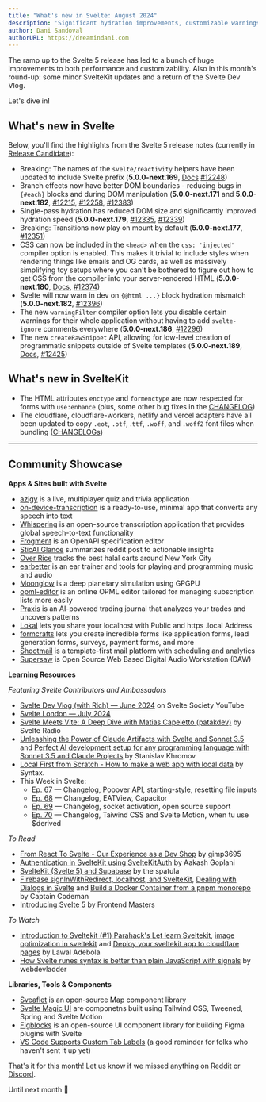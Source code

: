 ```yaml
---
title: "What's new in Svelte: August 2024"
description: 'Significant hydration improvements, customizable warnings, and a new API: `createRawSnippet`'
author: Dani Sandoval
authorURL: https://dreamindani.com
---
```


The ramp up to the Svelte 5 release has led to a bunch of huge improvements to both performance and customizability. Also in this month's round-up: some minor SvelteKit updates and a return of the Svelte Dev Vlog.

Let's dive in!

## What's new in Svelte
Below, you'll find the highlights from the Svelte 5 release notes (currently in [Release Candidate](https://www.npmjs.com/package/svelte?activeTab=versions)):

- Breaking: The names of the `svelte/reactivity` helpers have been updated to include Svelte prefix (**5.0.0-next.169**, [Docs](https://svelte-5-preview.vercel.app/docs/imports#svelte-reactivity) [#12248](https://github.com/sveltejs/svelte/pull/12248))
- Branch effects now have better DOM boundaries - reducing bugs in `{#each}` blocks and during DOM manipulation (**5.0.0-next.171** and **5.0.0-next.182**, [#12215](https://github.com/sveltejs/svelte/pull/12215), [#12258](https://github.com/sveltejs/svelte/pull/12258), [#12383](https://github.com/sveltejs/svelte/pull/12383))
- Single-pass hydration has reduced DOM size and significantly improved hydration speed (**5.0.0-next.179**, [#12335](https://github.com/sveltejs/svelte/pull/12335), [#12339](https://github.com/sveltejs/svelte/pull/12339))
- Breaking: Transitions now play on mount by default (**5.0.0-next.177**, [#12351](https://github.com/sveltejs/svelte/pull/12351))
- CSS can now be included in the `<head>` when the `css: 'injected'` compiler option is enabled. This makes it trivial to include styles when rendering things like emails and OG cards, as well as massively simplifying toy setups where you can't be bothered to figure out how to get CSS from the compiler into your server-rendered HTML (**5.0.0-next.180**, [Docs](https://svelte-5-preview.vercel.app/docs/imports#svelte-server-render), [#12374](https://github.com/sveltejs/svelte/pull/12374))
- Svelte will now warn in dev on `{@html ...}` block hydration mismatch (**5.0.0-next.182**, [#12396](https://github.com/sveltejs/svelte/pull/12396))
- The new `warningFilter` compiler option lets you disable certain warnings for their whole application without having to add `svelte-ignore` comments everywhere (**5.0.0-next.186**, [#12296](https://github.com/sveltejs/svelte/pull/12296))
- The new `createRawSnippet` API, allowing for low-level creation of programmatic snippets outside of Svelte templates (**5.0.0-next.189**, [Docs](https://svelte-5-preview.vercel.app/docs/imports#svelte-createrawsnippet), [#12425](https://github.com/sveltejs/svelte/pull/12425))

## What's new in SvelteKit
- The HTML attributes `enctype` and `formenctype` are now respected for forms with `use:enhance` (plus, some other bug fixes in the [CHANGELOG](https://github.com/sveltejs/kit/blob/main/packages/kit/CHANGELOG.md))
- The cloudflare, cloudflare-workers, netlify and vercel adapters have all been updated to copy `.eot`, `.otf`, .`ttf`, `.woff`, and `.woff2` font files when bundling ([CHANGELOGs](https://github.com/sveltejs/kit/tree/main/packages))

---

## Community Showcase

**Apps & Sites built with Svelte**

- [azigy](https://azigy.com/) is a live, multiplayer quiz and trivia application
- [on-device-transcription](https://github.com/Hugo-Dz/on-device-transcription) is a ready-to-use, minimal app that converts any speech into text
- [Whispering](https://github.com/braden-w/whispering) is an open-source transcription application that provides global speech-to-text functionality
- [Frogment](https://www.frogment.app/) is an OpenAPI specification editor
- [SticAI Glance](https://glance.sticai.com/) summarizes reddit post to actionable insights
- [Over Rice](https://www.overrice.nyc/) tracks the best halal carts around New York City
- [earbetter](https://github.com/ryanatkn/earbetter) is an ear trainer and tools for playing and programming music and audio
- [Moonglow](https://moonglow.app/) is a deep planetary simulation using GPGPU
- [opml-editor](https://github.com/imdj/opml-editor/) is an online OPML editor tailored for managing subscription lists more easily
- [Praxis](https://praxis.trade/) is an AI-powered trading journal that analyzes your trades and uncovers patterns
- [Lokal](https://lokal.so/) lets you share your localhost with Public and https .local Address
- [formcrafts](https://formcrafts.com/) lets you create incredible forms like application forms, lead generation forms, surveys, payment forms, and more 
- [Shootmail](https://shootmail.app/) is a template-first mail platform with scheduling and analytics
- [Supersaw](https://github.com/HelgeSverre/supersaw) is Open Source Web Based Digital Audio Workstation (DAW)


**Learning Resources**

_Featuring Svelte Contributors and Ambassadors_
- [Svelte Dev Vlog (with Rich) — June 2024](https://www.youtube.com/watch?v=4TGwlWFoGvM) on Svelte Society YouTube
- [Svelte London — July 2024](https://www.youtube.com/watch?v=gujnZDyLDwU)
- [Svelte Meets Vite: A Deep Dive with Matias Capeletto (patakdev)](https://www.svelteradio.com/episodes/svelte-meets-vite-a-deep-dive-with-matias-capeletto-patakdev) by Svelte Radio
- [Unleashing the Power of Claude Artifacts with Svelte and Sonnet 3.5](https://www.youtube.com/watch?v=Q7q77c5j7bQ) and [Perfect AI development setup for any programming language with Sonnet 3.5 and Claude Projects](https://www.youtube.com/watch?v=zNkw5K2W8AQ) by Stanislav Khromov
- [Local First from Scratch - How to make a web app with local data](https://www.youtube.com/watch?v=Qoqh9Mdmk80) by Syntax.
- This Week in Svelte:
  - [Ep. 67](https://www.youtube.com/watch?v=9yy1s7TAvXE) — Changelog, Popover API, starting-style, resetting file inputs
  - [Ep. 68](https://www.youtube.com/watch?v=G6Z0l2plyIk) — Changelog, EATView, Capacitor
  - [Ep. 69](https://www.youtube.com/watch?v=sVp0RukyfYk) — Changelog, socket activation, open source support
  - [Ep. 70](https://www.youtube.com/watch?v=Da-xOep6hcs) — Changelog, Taiwind CSS and Svelte Motion, when tu use $derived


_To Read_

- [From React To Svelte - Our Experience as a Dev Shop](https://www.reddit.com/r/sveltejs/comments/1e5522o/from_react_to_svelte_our_experience_as_a_dev_shop/) by gimp3695
- [Authentication in SvelteKit using SvelteKitAuth](https://blog.aakashgoplani.in/series/sveltekitauth-sveltekit) by Aakash Goplani
- [SvelteKit (Svelte 5) and Supabase](https://www.thespatula.io/svelte/sveltekit_supabase/) by the spatula
- [Firebase signInWithRedirect, localhost, and SvelteKit](https://captaincodeman.com/firebase-signinwithredirect-localhost-and-sveltekit), [Dealing with Dialogs in Svelte](https://www.captaincodeman.com/dealing-with-dialogs-in-svelte) and [Build a Docker Container from a pnpm monorepo](https://www.captaincodeman.com/build-a-docker-container-from-a-pnpm-monorepo) by Captain Codeman
- [Introducing Svelte 5](https://frontendmasters.com/blog/introducing-svelte-5/) by Frontend Masters


_To Watch_

- [Introduction to Sveltekit (#1) Parahack's Let learn Sveltekit](https://www.youtube.com/watch?v=c2QqPuG6mw0&t=683s), [image optimization in sveltekit](https://www.youtube.com/watch?v=pUlWbIqdkYE) and [Deploy your sveltekit app to cloudflare pages](https://www.youtube.com/watch?v=pGS_07zP-no) by Lawal Adebola
- [How Svelte runes syntax is better than plain JavaScript with signals](https://www.youtube.com/watch?v=IsJtmbvW2SI) by webdevladder


**Libraries, Tools & Components**

- [Sveaflet](https://sveaflet.vercel.app/) is an open-source Map component library
- [Svelte Magic UI](https://animation-svelte.vercel.app/) are componetns built using Tailwind CSS, Tweened, Spring and Svelte Motion
- [Figblocks](https://figblocks.mohanvadivel.com/) is an open-source UI component library for building Figma plugins with Svelte
- [VS Code Supports Custom Tab Labels](https://www.reddit.com/r/sveltejs/comments/1e26pfc/vs_code_supports_custom_tab_labels/) (a good reminder for folks who haven't sent it up yet)


That's it for this month! Let us know if we missed anything on [Reddit](https://www.reddit.com/r/sveltejs/) or [Discord](https://discord.gg/svelte).

Until next month 👋
